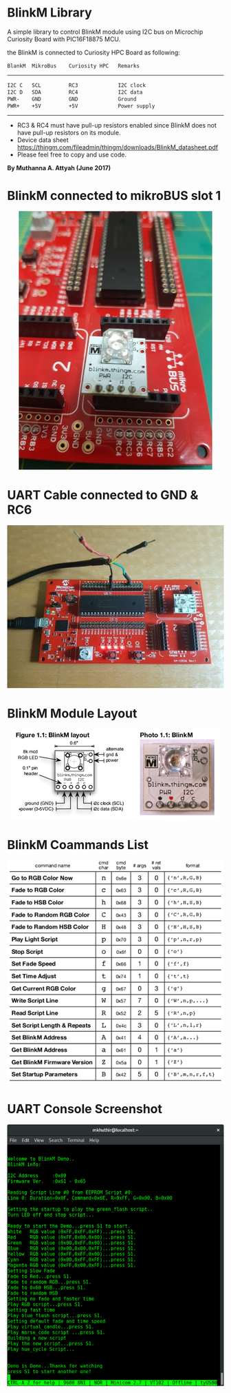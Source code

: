 
# BlinkM Library


A simple library to control BlinkM module using I2C bus on Microchip Curiosity Board with PIC16F18875 MCU.

the BlinkM is connected to Curiosity HPC Board as following:
 
    BlankM  MikroBus    Curiosity HPC   Remarks
-------------------------------------------------------------------
    I2C C   SCL         RC3             I2C clock
    I2C D   SDA         RC4             I2C data
    PWR-    GND         GND             Ground
    PWR+    +5V         +5V             Power supply
-------------------------------------------------------------------
 
 * RC3 & RC4 must have pull-up resistors enabled since BlinkM does not have pull-up resistors on its module.
 * Device data sheet https://thingm.com/fileadmin/thingm/downloads/BlinkM_datasheet.pdf
 * Please feel free to copy and use code.

**By Muthanna A. Attyah (June 2017)**

# BlinkM connected to mikroBUS slot 1
<p align="center"> 
<img src="images/1.jpg">
</p>

# UART Cable connected to GND & RC6
<p align="center"> 
<img src="images/2.jpg">
</p>

# BlinkM Module Layout
<p align="center"> 
<img src="images/3.png">
</p>

# BlinkM Coammands List
<p align="center"> 
<img src="images/4.png">
</p>

# UART Console Screenshot
<p align="center"> 
<img src="images/5.png">
</p>